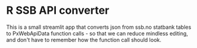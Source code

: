 # R SSB API converter

This is a small streamlit app that converts json from ssb.no statbank tables to PxWebApiData function calls - so that we can reduce mindless editing, and don't have to remember how the function call should look.